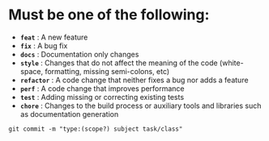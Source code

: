 # Must be one of the following:

* **`feat`** : A new feature
* **`fix`** : A bug fix
* **`docs`** : Documentation only changes
* **`style`** : Changes that do not affect the meaning of the code (white-space, formatting, missing semi-colons, etc)
* **`refactor`** : A code change that neither fixes a bug nor adds a feature
* **`perf`** : A code change that improves performance
* **`test`** : Adding missing or correcting existing tests
* **`chore`** : Changes to the build process or auxiliary tools and libraries such as documentation generation



```
git commit -m "type:(scope?) subject task/class"
```
